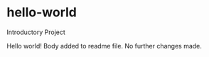 # hello-world
Introductory Project

Hello world! 
Body added to readme file. No further changes made. 
